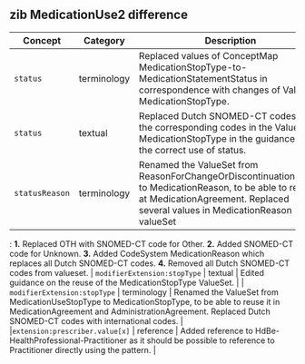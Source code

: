## zib MedicationUse2 difference

| Concept         | Category          | Description                             | 
|-----------------|-------------------|-----------------------------------------|
|`status` | terminology | Replaced values of ConceptMap MedicationStopType-to-MedicationStatementStatus in correspondence with changes of ValueSet MedicationStopType. |
|`status` | textual | Replaced Dutch SNOMED-CT codes with the corresponding codes in the ValueSet MedicationStopType in the guidance on the correct use of status. |
|`statusReason` | terminology | Renamed the ValueSet from ReasonForChangeOrDiscontinuationOfUse to MedicationReason, to be able to reuse it at MedicationAgreement. Replaced several values in MedicationReason valueSet
: **1.** Replaced OTH with SNOMED-CT code for Other. **2.** Added SNOMED-CT code for Unknown. **3.** Added CodeSystem MedicationReason which replaces all Dutch SNOMED-CT codes. **4.** Removed all Dutch SNOMED-CT codes from valueset.
| `modifierExtension:stopType` | textual | Edited guidance on the reuse of the MedicationStopType ValueSet. |
| `modifierExtension:stopType` | terminology | Renamed the ValueSet from MedicationUseStopType to MedicationStopType, to be able to reuse it in MedicationAgreement and AdministrationAgreement. Replaced Dutch SNOMED-CT codes with international codes. |
|`extension:prescriber.value[x]` | reference | Added reference to HdBe-HealthProfessional-Practitioner as it should be possible to reference to Practitioner directly using the pattern. |
